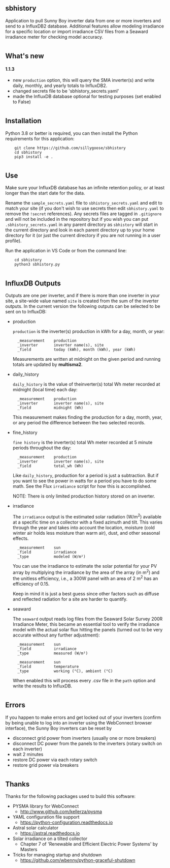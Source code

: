 ## sbhistory
Application to pull Sunny Boy inverter data from one or more inverters and send to a InfluxDB2 database.  Additional features allow modeling irradiance for a specific location or import irradiance CSV files from a Seaward irradiance meter for checking model accuracy.

#
## What's new
#### 1.1.3
- new `production` option, this will query the SMA inverter(s) and write daily, monthly, and yearly totals to InfluxDB2.
- changed secrets file to be 'sbhistory_secrets.yaml'
- made the InfluxDB database optional for testing purposes (set enabled to False)

#
## Installation
Python 3.8 or better is required, you can then install the Python requirements for this application:
```
    git clone https://github.com/sillygoose/sbhistory
    cd sbhistory
    pip3 install -e .
```

#
## Use
Make sure your InfluxDB database has an infinite retention policy, or at least longer than the start date for the data.

Rename the `sample_secrets.yaml` file to `sbhistory_secrets.yaml` and edit to match your site (if you don't wish to use secrets then edit `sbhistory.yaml` to remove the `!secret` references).  Any secrets files are tagged in `.gitignore` and will not be included in the repository but if you wish you can put `.sbhistory_secrets.yaml` in any parent directory as `sbhistory` will start in the current directory and look in each parent directory up to your home directory for it (or just the current directory if you are not running in a user profile).

Run the application in VS Code or from the command line:

```
    cd sbhistory
    python3 sbhistory.py
```

#
## InfluxDB Outputs
Outputs are one per inverter, and if there is more than one inverter in your site, a site-wide value named `site` is created from the sum of the inverter outputs.  In the current version the following outputs can be selected to be sent on to InfluxDB:
- production

    `production` is the inverter(s) production in kWh for a day, month, or year:

        _measurement    production
        _inverter       inverter name(s), site
        _field          today (kWh), month (kWh), year (kWh)

    Measurements are written at midnight on the given period and running totals are updated by **multisma2**.

- daily_history

    `daily_history` is the value of theinverter(s) total Wh meter recorded at midnight (local time) each day:

        _measurement    production
        _inverter       inverter name(s), site
        _field          midnight (Wh)

    This measurement makes finding the production for a day, month, year, or any period the difference between the two selected records.

- fine_history

    `fine history` is the inverter(s) total Wh meter recorded at 5 minute periods throughout the day:

        _measurement    production
        _inverter       inverter name(s), site
        _field          total_wh (Wh)

    Like `daily_history`, production for a period is just a subtraction. But if you want to see the power in watts for a period you have to do some math. See the Flux `irradiance` script for how this is accomplished.

    NOTE: There is only limited production history stored on an inverter.

- irradiance

    The `irradiance` output is the estimated solar radiation (W/m<sup>2</sup>) available at a specific time on a collector with a fixed azimuth and tilt.  This varies through the year and takes into account the location, moisture (cold winter air holds less moisture than warm air), dust, and other seasonal effects.

        _measurement    sun
        _field          irradiance
        _type           modeled (W/m²)

    You can use the irradiance to estimate the solar potential for your PV array by multiplying the irradiance by the area of the array (in m<sup>2</sup>) and the unitless efficiency, i.e., a 300W panel with an area of 2 m<sup>2</sup> has an efficiency of 0.15.

    Keep in mind it is just a best guess since other factors such as diffuse and reflected radiation for a site are harder to quantify.

- seaward

    The `seaward` output reads log files from the Seaward Solar Survey 200R Irradiance Meter, this became an essential tool to verify the irradiance model with the actual solar flux hitting the panels (turned out to be very accurate without any further adjustment):

        _measurement    sun
        _field          irradiance
        _type           measured (W/m²)

        _measurement    sun
        _field          temperature
        _type           working (°C), ambient (°C)

    When enabled this will process every .csv file in the `path` option and write the results to InfluxDB.

#
## Errors
If you happen to make errors and get locked out of your inverters (confirm by being unable to log into an inverter using the WebConnect browser interface), the Sunny Boy inverters can be reset by

- disconnect grid power from inverters (usually one or more breakers)
- disconnect DC power from the panels to the inverters (rotary switch on each inverter)
- wait 2 minutes
- restore DC power via each rotary switch
- restore grid power via breakers

#
## Thanks
Thanks for the following packages used to build this software:
- PYSMA library for WebConnect
    - http://www.github.com/kellerza/pysma
- YAML configuration file support
    - https://python-configuration.readthedocs.io
- Astral solar calculator
    - https://astral.readthedocs.io
- Solar irradiance on a tilted collector
    - Chapter 7 of 'Renewable and Efficient Electric Power Systems' by Masters
- Tricks for managing startup and shutdown
    - https://github.com/wbenny/python-graceful-shutdown
